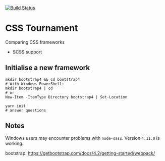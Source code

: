 [![Build Status](https://travis-ci.com/Al-un/css.svg?branch=master)](https://travis-ci.com/Al-un/css)

# CSS Tournament

Comparing CSS frameworks

- SCSS support

## Initialise a new framework

```shell
mkdir bootstrap4 && cd bootstrap4
# With Windows PowerShell:
mkdir bootstrap4 | cd
# or
New-Item -ItemType Directory bootstrap4 | Set-Location

yarn init
# answer questions
```

## Notes

Windows users may encounter problems with `node-sass`. Version `4.11.0` is working.


bootstrap:
https://getbootstrap.com/docs/4.2/getting-started/webpack/